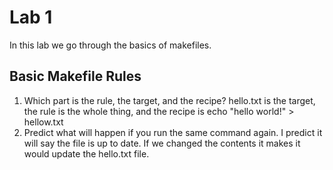 # Lab 1
In this lab we go through the basics of makefiles.

## Basic Makefile Rules
1. Which part is the rule, the target, and the recipe? hello.txt is the target, the rule is the whole thing, and the recipe is echo "hello world!" > hellow.txt
1. Predict what will happen if you run the same command again. I predict it will say the file is up to date. If we changed the contents it makes it would update the hello.txt file.